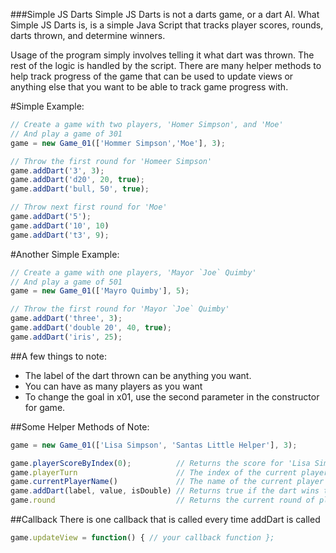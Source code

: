 ###Simple JS Darts
Simple JS Darts is not a darts game, or a dart AI.  What Simple JS Darts is,
is a simple Java Script that tracks player scores, rounds, darts thrown, and
determine winners.

Usage of the program simply involves telling it what dart was thrown.  The rest
of the logic is handled by the script.  There are many helper methods to help
track progress of the game that can be used to update views or anything else
that you want to be able to track game progress with.

#Simple Example:

```js
// Create a game with two players, 'Homer Simpson', and 'Moe'
// And play a game of 301
game = new Game_01(['Hommer Simpson','Moe'], 3);

// Throw the first round for 'Homeer Simpson'
game.addDart('3', 3);
game.addDart('d20', 20, true);
game.addDart('bull, 50', true);

// Throw next first round for 'Moe'
game.addDart('5');
game.addDart('10', 10)
game.addDart('t3', 9);
```

#Another Simple Example:

```js
// Create a game with one players, 'Mayor `Joe` Quimby'
// And play a game of 501
game = new Game_01(['Mayro Quimby'], 5);

// Throw the first round for 'Mayor `Joe` Quimby'
game.addDart('three', 3);
game.addDart('double 20', 40, true);
game.addDart('iris', 25);
```

##A few things to note:
* The label of the dart thrown can be anything you want.
* You can have as many players as you want
* To change the goal in x01, use the second parameter in the constructor for game.


##Some Helper Methods of Note:
```js
game = new Game_01(['Lisa Simpson', 'Santas Little Helper'], 3);

game.playerScoreByIndex(0);          // Returns the score for 'Lisa Simpson'
game.playerTurn                      // The index of the current player
game.currentPlayerName()             // The name of the current player
game.addDart(label, value, isDouble) // Returns true if the dart wins the game
game.round                           // Returns the current round of play
```

##Callback
There is one callback that is called every time addDart is called

```js
game.updateView = function() { // your callback function };
```
